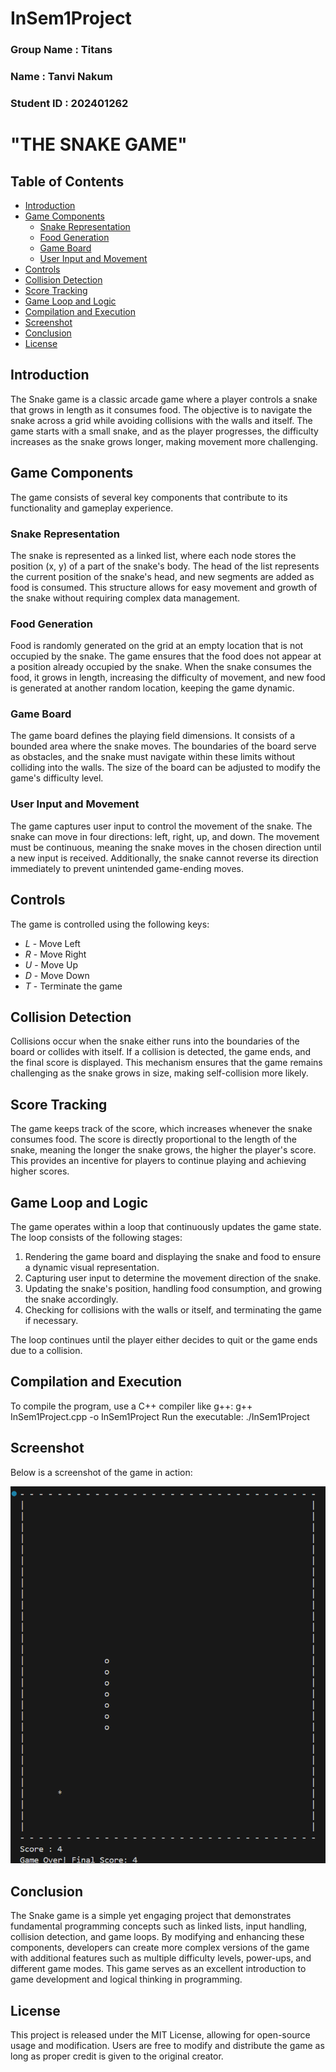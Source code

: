 # InSem1Project

### Group Name : Titans
### Name : Tanvi Nakum
### Student ID : 202401262

# "THE SNAKE GAME" 

## Table of Contents
- [Introduction](#introduction)
- [Game Components](#game-components)
  - [Snake Representation](#snake-representation)
  - [Food Generation](#food-generation)
  - [Game Board](#game-board)
  - [User Input and Movement](#user-input-and-movement)
- [Controls](#controls)
- [Collision Detection](#collision-detection)
- [Score Tracking](#score-tracking)
- [Game Loop and Logic](#game-loop-and-logic)
- [Compilation and Execution](#compilation-and-execution)
- [Screenshot](#screenshot)
- [Conclusion](#conclusion)
- [License](#license)

## Introduction
The Snake game is a classic arcade game where a player controls a snake that grows in length as it consumes food. The objective is to navigate the snake across a grid while avoiding collisions with the walls and itself. The game starts with a small snake, and as the player progresses, the difficulty increases as the snake grows longer, making movement more challenging.

## Game Components
The game consists of several key components that contribute to its functionality and gameplay experience.

### Snake Representation
The snake is represented as a linked list, where each node stores the position (x, y) of a part of the snake's body. The head of the list represents the current position of the snake's head, and new segments are added as food is consumed. This structure allows for easy movement and growth of the snake without requiring complex data management.

### Food Generation
Food is randomly generated on the grid at an empty location that is not occupied by the snake. The game ensures that the food does not appear at a position already occupied by the snake. When the snake consumes the food, it grows in length, increasing the difficulty of movement, and new food is generated at another random location, keeping the game dynamic.

### Game Board
The game board defines the playing field dimensions. It consists of a bounded area where the snake moves. The boundaries of the board serve as obstacles, and the snake must navigate within these limits without colliding into the walls. The size of the board can be adjusted to modify the game's difficulty level.

### User Input and Movement
The game captures user input to control the movement of the snake. The snake can move in four directions: left, right, up, and down. The movement must be continuous, meaning the snake moves in the chosen direction until a new input is received. Additionally, the snake cannot reverse its direction immediately to prevent unintended game-ending moves.

## Controls
The game is controlled using the following keys:

- *L* - Move Left
- *R* - Move Right
- *U* - Move Up
- *D* - Move Down
- *T* - Terminate the game

## Collision Detection
Collisions occur when the snake either runs into the boundaries of the board or collides with itself. If a collision is detected, the game ends, and the final score is displayed. This mechanism ensures that the game remains challenging as the snake grows in size, making self-collision more likely.

## Score Tracking
The game keeps track of the score, which increases whenever the snake consumes food. The score is directly proportional to the length of the snake, meaning the longer the snake grows, the higher the player's score. This provides an incentive for players to continue playing and achieving higher scores.

## Game Loop and Logic
The game operates within a loop that continuously updates the game state. The loop consists of the following stages:

1. Rendering the game board and displaying the snake and food to ensure a dynamic visual representation.
2. Capturing user input to determine the movement direction of the snake.
3. Updating the snake's position, handling food consumption, and growing the snake accordingly.
4. Checking for collisions with the walls or itself, and terminating the game if necessary.

The loop continues until the player either decides to quit or the game ends due to a collision.

## Compilation and Execution
To compile the program, use a C++ compiler like g++:
g++ InSem1Project.cpp -o InSem1Project
Run the executable:
./InSem1Project

## Screenshot
Below is a screenshot of the game in action:

![Snake Game Screenshot](Screenshot%202025-02-10%20185727.png)

## Conclusion
The Snake game is a simple yet engaging project that demonstrates fundamental programming concepts such as linked lists, input handling, collision detection, and game loops. By modifying and enhancing these components, developers can create more complex versions of the game with additional features such as multiple difficulty levels, power-ups, and different game modes. This game serves as an excellent introduction to game development and logical thinking in programming.

## License
This project is released under the MIT License, allowing for open-source usage and modification. Users are free to modify and distribute the game as long as proper credit is given to the original creator.
